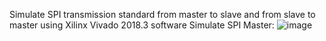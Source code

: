 Simulate SPI transmission standard from master to slave and from slave to master using Xilinx Vivado 2018.3 software
Simulate SPI Master:
![image](https://github.com/phuoc0402/Simulate-SPI-on-Vivado-2018.3/assets/156903676/fe4cf23e-0a55-4179-bfab-a2d2efa14d32)
